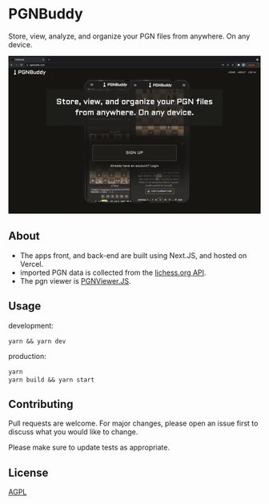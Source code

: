 # PGNBuddy

Store, view, analyze, and organize your PGN files from anywhere. On any device.

<p align="center"> 
  <img src="/public/project.gif" alt="My Project GIF" width="auto" height="auto">
</p>

## About
- The apps front, and back-end are built using Next.JS, and hosted on Vercel.
- imported PGN data is collected from the <a href="https://lichess.org/api">lichess.org API</a>.
- The pgn viewer is <a href="https://github.com/mliebelt/PgnViewerJS">PGNViewer.JS</a>.

## Usage
development:
```
yarn && yarn dev
```
production:
```
yarn
yarn build && yarn start
```

## Contributing

Pull requests are welcome. For major changes, please open an issue first to discuss what you would like to change.

Please make sure to update tests as appropriate.

## License

[AGPL](https://choosealicense.com/licenses/agpl-3.0/)

